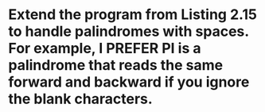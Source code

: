 # Extend the program from Listing 2.15 to handle palindromes with spaces. For example, I PREFER PI is a palindrome that reads the same forward and backward if you ignore the blank characters.
